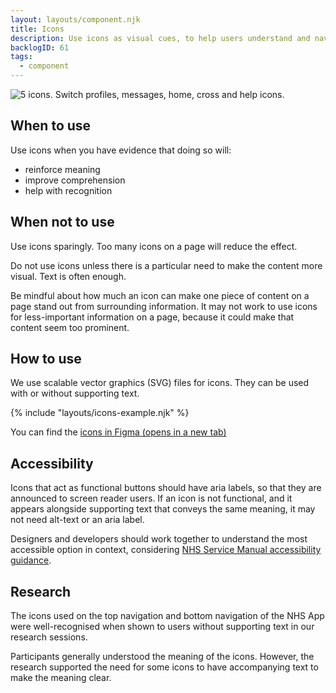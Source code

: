 ```yaml
---
layout: layouts/component.njk
title: Icons
description: Use icons as visual cues, to help users understand and navigate content.
backlogID: 61
tags:
  - component
---
```


![5 icons. Switch profiles, messages, home, cross and help icons.](/assets/images/icons.png)

## When to use

Use icons when you have evidence that doing so will:

- reinforce meaning
- improve comprehension
- help with recognition

## When not to use

Use icons sparingly. Too many icons on a page will reduce the effect.

Do not use icons unless there is a particular need to make the content more visual. Text is often enough.

Be mindful about how much an icon can make one piece of content on a page stand out from surrounding information. It may not work to use icons for less-important information on a page, because it could make that content seem too prominent.

## How to use

We use scalable vector graphics (SVG) files for icons. They can be used with or without supporting text.

{% include "layouts/icons-example.njk" %}

<p>You can find the <a href="https://www.figma.com/design/6f2CbcZ7cnpNrtKEcfQp8X/NHS-App-Design-System?node-id=9994-823&p=f&t=VHQbQWtP3hvHke31-0" class="nhsuk-link--no-visited-state" target="_blank" rel="noopener noreferrer">icons in Figma (opens in a new tab)</a>

## Accessibility

Icons that act as functional buttons should have aria labels, so that they are announced to screen reader users. If an icon is not functional, and it appears alongside supporting text that conveys the same meaning, it may not need alt-text or an aria label.

Designers and developers should work together to understand the most accessible option in context, considering [NHS Service Manual accessibility guidance](https://service-manual.nhs.uk/accessibility/design).

## Research

The icons used on the top navigation and bottom navigation of the NHS App were well-recognised when shown to users without supporting text in our research sessions.

Participants generally understood the meaning of the icons. However, the research supported the need for some icons to have accompanying text to make the meaning clear.
